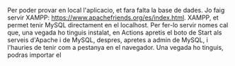 Per poder provar en local l'aplicacio, et fara falta la base de dades. Jo faig servir XAMPP: https://www.apachefriends.org/es/index.html.
XAMPP, et permet tenir MySQL directament en el localhost. Per fer-lo servir nomes cal que, una vegada ho tinguis instalat, en Actions apretis el boto de Start als serveis d'Apache i de MySQL, despres, apretes a admin de MySQL, i l'hauries de tenir com a pestanya en el navegador.
Una vegada ho tinguis, podras importar el 
